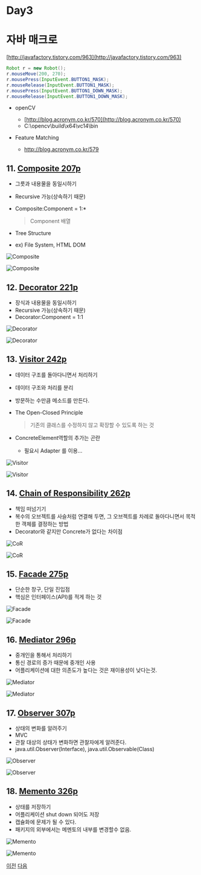 # Day3


# 자바 매크로
[http://javafactory.tistory.com/963](http://javafactory.tistory.com/963)
```java
Robot r = new Robot();
r.mouseMove(200, 270);
r.mousePress(InputEvent.BUTTON1_MASK);
r.mouseRelease(InputEvent.BUTTON1_MASK);
r.mousePress(InputEvent.BUTTON1_DOWN_MASK);
r.mouseRelease(InputEvent.BUTTON1_DOWN_MASK);
```

- openCV
    - [http://blog.acronym.co.kr/570](http://blog.acronym.co.kr/570)
    - C:\opencv\build\x64\vc14\bin

- Feature Matching
    - http://blog.acronym.co.kr/579

## 11. [Composite 207p](../st_Composite2)
- 그릇과 내용물을 동일시하기
- Recursive 가능(상속하기 때문)
- Composite:Component = 1:*
    > Component 배열

- Tree Structure
- ex) File System, HTML DOM

![Composite](../st_Composite2/im.PNG)

![Composite](../st_Composite2/img.PNG)

## 12. [Decorator 221p](../st_Decorator2)
- 장식과 내용물을 동일시하기
- Recursive 가능(상속하기 때문)
- Decorator:Component = 1:1

![Decorator](../st_Decorator2/im.PNG)

![Decorator](../st_Decorator2/img.PNG)

## 13. [Visitor 242p](../be_Visitor2)
- 데이터 구조를 돌아다니면서 처리하기
- 데이터 구조와 처리를 분리
- 방문하는 수만큼 메소드를 만든다.
- The Open-Closed Principle
    > 기존의 클래스를 수정하지 않고 확장할 수 있도록 하는 것

- ConcreteElement역할의 추가는 곤란
    - 필요시 Adapter 를 이용...

![Visitor](../be_Visitor2/im.PNG)

![Visitor](../be_Visitor2/img.PNG)

## 14. [Chain of Responsibility 262p](../be_ChainOfResponsibility2)
- 책임 떠넘기기
- 복수의 오브젝트를 사슬처럼 연결해 두면, 그 오브젝트를 차례로 돌아다니면서 목적한 객체를 결정하는 방법
- Decorator와 같지만 Concrete가 없다는 차이점

![CoR](../be_ChainOfResponsibility2/im.PNG)

![CoR](../be_ChainOfResponsibility2/img.PNG)

## 15. [Facade 275p](../st_Facade2)
- 단순한 창구, 단일 진입점
- 핵심은 인터페이스(API)를 적게 하는 것

![Facade](../st_Facade2/im.PNG)

![Facade](../st_Facade2/img.PNG)

## 16. [Mediator 296p](../be_Mediator2)
- 중개인을 통해서 처리하기
- 통신 경로의 증가 때문에 중개인 사용
- 어플리케이션에 대한 의존도가 높다는 것은 재이용성이 낮다는것.

![Mediator](../be_Mediator2/im.PNG)

![Mediator](../be_Mediator2/img.PNG)

## 17. [Observer 307p](../be_Observer2)
- 상태의 변화를 알려주기
- MVC
- 관찰 대상의 상태가 변화하면 관찰자에게 알려준다.
- java.util.Observer(Interface), java.util.Observable(Class)

![Observer](../be_Observer2/im.PNG)

![Observer](../be_Observer2/img.PNG)

## 18. [Memento 326p](../be_Memento2)
- 상태를 저장하기
- 어플리케이션 shut down 되어도 저장
- 캡슐화에 문제가 될 수 있다.
- 패키지의 외부에서는 메멘토의 내부를 변경할수 없음.

![Memento](../be_Memento2/im.PNG)

![Memento](../be_Memento2/img.PNG)


[이전](./day2.md)
[다음](./day4.md)
